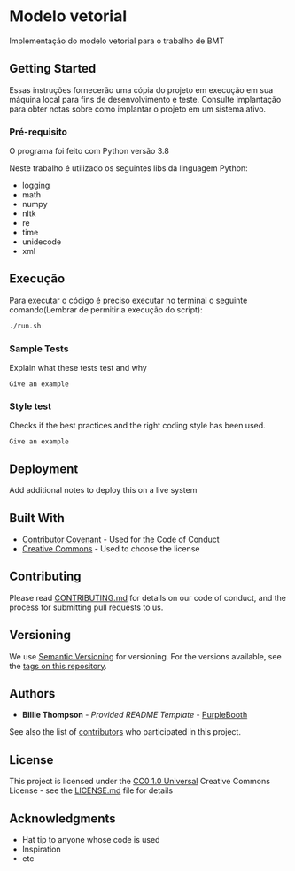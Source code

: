 # Modelo vetorial

Implementação do modelo vetorial para o trabalho de BMT

## Getting Started

Essas instruções fornecerão uma cópia do projeto em execução
em sua máquina local para fins de desenvolvimento e teste.
Consulte implantação para obter notas sobre como implantar 
o projeto em um sistema ativo.

### Pré-requisito

O programa foi feito com Python versão 3.8

Neste trabalho é utilizado os seguintes libs da linguagem Python:
- logging
- math
- numpy
- nltk
- re
- time
- unidecode
- xml

## Execução

Para executar o código é preciso executar no terminal o seguinte 
comando(Lembrar de permitir a execução do script):

```sh
./run.sh
```


### Sample Tests

Explain what these tests test and why

    Give an example

### Style test

Checks if the best practices and the right coding style has been used.

    Give an example

## Deployment

Add additional notes to deploy this on a live system

## Built With

  - [Contributor Covenant](https://www.contributor-covenant.org/) - Used
    for the Code of Conduct
  - [Creative Commons](https://creativecommons.org/) - Used to choose
    the license

## Contributing

Please read [CONTRIBUTING.md](CONTRIBUTING.md) for details on our code
of conduct, and the process for submitting pull requests to us.

## Versioning

We use [Semantic Versioning](http://semver.org/) for versioning. For the versions
available, see the [tags on this
repository](https://github.com/PurpleBooth/a-good-readme-template/tags).

## Authors

  - **Billie Thompson** - *Provided README Template* -
    [PurpleBooth](https://github.com/PurpleBooth)

See also the list of
[contributors](https://github.com/PurpleBooth/a-good-readme-template/contributors)
who participated in this project.

## License

This project is licensed under the [CC0 1.0 Universal](LICENSE.md)
Creative Commons License - see the [LICENSE.md](LICENSE.md) file for
details

## Acknowledgments

  - Hat tip to anyone whose code is used
  - Inspiration
  - etc
